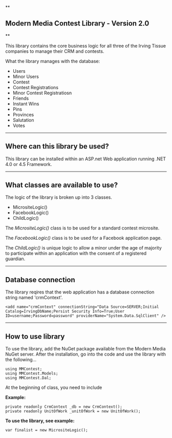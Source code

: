 **

Modern Media Contest Library - Version 2.0
----------------------------------------

**

This library contains the core business logic for all three of the Irving Tissue companies to manage their CRM and contests.  

What the library manages with the database:

 - Users
 - Minor Users
 - Contest
 - Contest Registrations
 - Minor Contest Registratiosn
 - Friends
 - Instant Wins
 - Pins
 - Provinces
 - Salutation
 - Votes


----------


Where can this library be used?
-------------------------------

This library can be installed within an ASP.net Web application running .NET 4.0 or 4.5 Framework.



----------

What classes are available to use?
----------------------------------

The logic of the library is broken up into 3 classes.

 - MicrositeLogic()
 - FacebookLogic()
 - ChildLogic()

The *MicrositeLogic()* class is to be used for a standard contest microsite.

The *FacebookLogic()* class is to be used for a Facebook application page.

The *ChildLogic()* is unique logic to allow a minor under the age of majority to participate within an application with the consent of a registered guardian.

----------

Database connection
-------------------

The library reqires that the web application has a database connection string named 'crmContext'.

    <add name="crmContext" connectionString="Data Source=SERVER;Initial Catalog=IrvingDbName;Persist Security Info=True;User ID=username;Password=password" providerName="System.Data.SqlClient" />
      


----------


How to use library
-----------------
To use the library, add the NuGet package available from the Modern Media NuGet server.  After the installation, go into the code and use the library with the following...

    using MMContest;
    using MMContest.Models;
    using MMContest.Dal;

At the beginning of class, you need to include  

**Example:**

    private readonly CrmContext _db = new CrmContext();
    private readonly UnitOfWork _unitOfWork = new UnitOfWork();


**To use the library, see example:**

    var finalist = new MicrositeLogic();